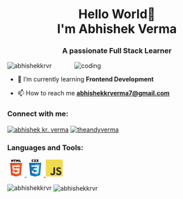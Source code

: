 <h1 align="center">Hello World👋<br> I'm Abhishek Verma</h1>
<h3 align="center">A passionate Full Stack Learner</h3>
<img align="right" alt="coding" width="350p" src="https://imgvisuals.com/cdn/shop/products/animated-isolated-coding-specialist-722044.gif?v=1698899302">

<p align="left"> <img src="https://komarev.com/ghpvc/?username=abhishekkrvr&label=Profile%20views&color=0e75b6&style=flat" alt="abhishekkrvr" /> </p>

- 🌱 I’m currently learning **Frontend Development**

- 📫 How to reach me **abhishekkrverma7@gmail.com**

<h3 align="left">Connect with me:</h3>
<p align="left">
<a href="https://www.linkedin.com/in/abhishek-kr-verma-0942381b3?utm_source=share&utm_campaign=share_via&utm_content=profile&utm_medium=android_app" target="blank"><img align="center" src="https://raw.githubusercontent.com/rahuldkjain/github-profile-readme-generator/master/src/images/icons/Social/linked-in-alt.svg" alt="abhishek kr. verma" height="30" width="40" /></a>
<a href="https://instagram.com/theandyverma" target="blank"><img align="center" src="https://raw.githubusercontent.com/rahuldkjain/github-profile-readme-generator/master/src/images/icons/Social/instagram.svg" alt="theandyverma" height="30" width="40" /></a>
</p>

<h3 align="left">Languages and Tools:</h3>
<p align="left"><a href="https://www.w3.org/html/" target="_blank" rel="noreferrer"> <img src="https://raw.githubusercontent.com/devicons/devicon/master/icons/html5/html5-original-wordmark.svg" alt="html5" width="40" height="40"/> </a> <a href="https://www.w3schools.com/css/" target="_blank" rel="noreferrer"> <img src="https://raw.githubusercontent.com/devicons/devicon/master/icons/css3/css3-original-wordmark.svg" alt="css3" width="40" height="40"/> </a> <a href="https://developer.mozilla.org/en-US/docs/Web/JavaScript" target="_blank" rel="noreferrer"> <img src="https://raw.githubusercontent.com/devicons/devicon/master/icons/javascript/javascript-original.svg" alt="javascript" width="40" height="40"/> </a> </p>

<p><img align="left" src="https://github-readme-stats.vercel.app/api/top-langs?username=abhishekkrvr&show_icons=true&locale=en&layout=compact" alt="abhishekkrvr" /></p>

<p>&nbsp;<img align="center" src="https://github-readme-stats.vercel.app/api?username=abhishekkrvr&show_icons=true&locale=en" alt="abhishekkrvr" /></p>

